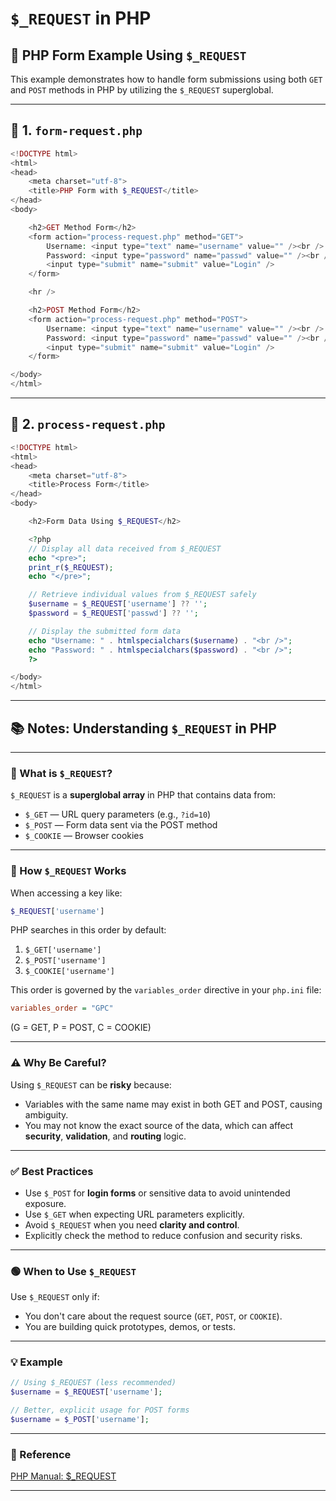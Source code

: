 
# `$_REQUEST` in PHP

## 🧾 PHP Form Example Using `$_REQUEST`

This example demonstrates how to handle form submissions using both `GET` and `POST` methods in PHP by utilizing the `$_REQUEST` superglobal.

---

## 📁 1. `form-request.php`

```php
<!DOCTYPE html>
<html>
<head>
    <meta charset="utf-8">
    <title>PHP Form with $_REQUEST</title>
</head>
<body>

    <h2>GET Method Form</h2>
    <form action="process-request.php" method="GET">
        Username: <input type="text" name="username" value="" /><br />
        Password: <input type="password" name="passwd" value="" /><br />
        <input type="submit" name="submit" value="Login" />
    </form>

    <hr />

    <h2>POST Method Form</h2>
    <form action="process-request.php" method="POST">
        Username: <input type="text" name="username" value="" /><br />
        Password: <input type="password" name="passwd" value="" /><br />
        <input type="submit" name="submit" value="Login" />
    </form>

</body>
</html>
```

---

## 📁 2. `process-request.php`

```php
<!DOCTYPE html>
<html>
<head>
    <meta charset="utf-8">
    <title>Process Form</title>
</head>
<body>

    <h2>Form Data Using $_REQUEST</h2>

    <?php
    // Display all data received from $_REQUEST
    echo "<pre>";
    print_r($_REQUEST);
    echo "</pre>";

    // Retrieve individual values from $_REQUEST safely
    $username = $_REQUEST['username'] ?? '';
    $password = $_REQUEST['passwd'] ?? '';

    // Display the submitted form data
    echo "Username: " . htmlspecialchars($username) . "<br />";
    echo "Password: " . htmlspecialchars($password) . "<br />";
    ?>

</body>
</html>
```

---

## 📚 Notes: Understanding `$_REQUEST` in PHP

---

### 🔹 What is `$_REQUEST`?

`$_REQUEST` is a **superglobal array** in PHP that contains data from:

* `$_GET` — URL query parameters (e.g., `?id=10`)
* `$_POST` — Form data sent via the POST method
* `$_COOKIE` — Browser cookies

---

### 🔧 How `$_REQUEST` Works

When accessing a key like:

```php
$_REQUEST['username']
```

PHP searches in this order by default:

1. `$_GET['username']`
2. `$_POST['username']`
3. `$_COOKIE['username']`

This order is governed by the `variables_order` directive in your `php.ini` file:

```ini
variables_order = "GPC"
```

(G = GET, P = POST, C = COOKIE)

---

### ⚠️ Why Be Careful?

Using `$_REQUEST` can be **risky** because:

* Variables with the same name may exist in both GET and POST, causing ambiguity.
* You may not know the exact source of the data, which can affect **security**, **validation**, and **routing** logic.

---

### ✅ Best Practices

* Use `$_POST` for **login forms** or sensitive data to avoid unintended exposure.
* Use `$_GET` when expecting URL parameters explicitly.
* Avoid `$_REQUEST` when you need **clarity and control**.
* Explicitly check the method to reduce confusion and security risks.

---

### 🟢 When to Use `$_REQUEST`

Use `$_REQUEST` only if:

* You don't care about the request source (`GET`, `POST`, or `COOKIE`).
* You are building quick prototypes, demos, or tests.

---

### 💡 Example

```php
// Using $_REQUEST (less recommended)
$username = $_REQUEST['username'];

// Better, explicit usage for POST forms
$username = $_POST['username'];
```

---

### 🔗 Reference

[PHP Manual: $\_REQUEST](https://www.php.net/manual/en/reserved.variables.request.php)

---

